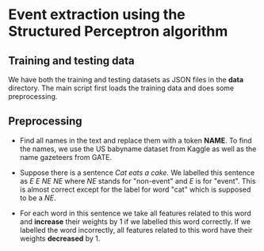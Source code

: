 # Event extraction using the Structured Perceptron algorithm

## Training and testing data
We have both the training and testing datasets as JSON files in the **data** directory. The main script first loads the training data and does some preprocessing.

## Preprocessing
* Find all names in the text and replace them with a token **NAME**. To find the names, we use the US babyname dataset from Kaggle as well as the name gazeteers from GATE.



*  Suppose there is a sentence _Cat eats a cake._ We labelled this sentence as *E E NE NE* where *NE* stands for "non-event" and *E* is for "event". This is almost correct except for the label for word "cat" which is supposed to be a *NE*. 
*  For each word in this sentence we take all features related to this word and **increase** their weights by 1 if we labelled this word correctly. If we labelled the word incorrectly, all features related to this word have their weights **decreased** by 1.
